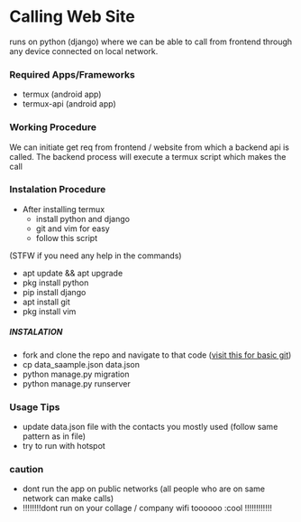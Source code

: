 # Calling Web Site
runs on python (django) where we can be able to call from frontend through any device connected on local network.

### Required Apps/Frameworks
- termux (android app)
- termux-api (android app)

### Working Procedure
We can initiate get req from frontend / website from which a backend api is called.
The backend process will execute a termux script which makes the call

### Instalation Procedure
- After installing termux
  - install python and django
  - git and vim for easy 
  - follow this script

(STFW if you need any help in the commands)

- apt update && apt upgrade
- pkg install python
- pip install django
- apt install git
- pkg install vim
##### INSTALATION
- fork and clone the repo and navigate to that code ([visit this for basic git](https://JOURNEY-CP.github.io/NOTES/GIT))
- cp data_saample.json data.json
- python manage.py migration
- python manage.py runserver

### Usage Tips
- update data.json file with the contacts you mostly used (follow same pattern as in file)
- try to run with hotspot
  
### caution
- dont run the app on public networks (all people who are on same network can make calls)
- !!!!!!!!dont run on your collage / company wifi toooooo :cool !!!!!!!!!!!!